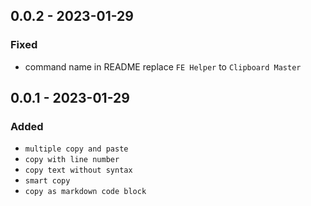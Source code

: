 ## 0.0.2 - 2023-01-29

### Fixed

- command name in README replace `FE Helper` to `Clipboard Master`

## 0.0.1 - 2023-01-29

### Added

- `multiple copy and paste`
- `copy with line number`
- `copy text without syntax`
- `smart copy`
- `copy as markdown code block`
